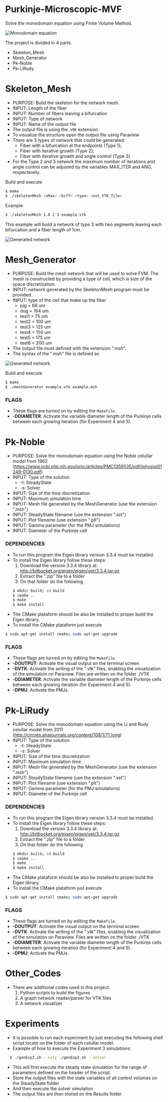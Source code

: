 # Purkinje-Microscopic-MVF

Solve the monodomain equation using Finite Volume Method. 

![Monodomain equation](img/monodomain.jpg)

The project is divided in 4 parts.

- Skeleton_Mesh
- Mesh_Generator
- Pk-Noble
- Pk-LiRudy

# Skeleton_Mesh

- PURPOSE: Build the skeleton for the network mesh.
- INPUT: Length of the fiber
- INPUT: Number of fibers leaving a bifurcation
- INPUT: Type of network
- INPUT: Name of the output file
- The output file is using the .vtk extension.
- To visualize the structure open the output file using Paraview
- There are 3 types of network that could be generated:
  - Fiber with a bifurcation at the endpoints (Type 1);
  - Fiber with iterative growth (Type 2);
  - Fiber with iterative growth and angle control (Type 3). 
- For the Type 2 and 3 network the maximum number of iterations and angle control can be adjusted by the variables MAX_ITER and ANG, respectevely.

Build and execute

```sh
$ make
$ ./skeletonMesh <xMax> <biff> <type> <out_VTK_file>
```

Example
```sh
$ ./skeletonMesh 1.0 2 3 example.vtk
```
This example will build a network of type 3 with two segments leaving each bifurcation and a fiber length of 1cm.

![Generated network](img/net1.png)

# Mesh_Generator

  - PURPOSE: Build the mesh network that will be used to solve FVM. The mesh is constructed by providing a type of cell, which is size of the space discretization.
  - INPUT: network generated by the SkeletonMesh program must be provided.
  - INPUT: type of the cell that make up the fiber
    - pig = 68 um
    - dog = 164 um
    - test1 = 75 um
    - test2 = 100 um
    - test3 = 125 um
    - test4 = 150 um
    - test5 = 175 um
    - test6 = 200 um
  - The output file must defined with the extension ".msh".
  - The syntax of the ".msh" file is defined as

![Generated network](img/mesh_structure.png)

Build and execute
```sh
$ make
$ ./meshGenerator example.vtk example.msh
```

### FLAGS

  - These flags are turned on by editing the `Makefile`.
  - __\-DDIAMETER__: Activate the variable diameter length of the Purkinje cells between each growing iteration (for Experiment 4 and 5).

# Pk-Noble

  - PURPOSE: Solve the monodomain equation using the Noble celullar model from 1962 (https://www.ncbi.nlm.nih.gov/pmc/articles/PMC1359535/pdf/jphysiol01248-0130.pdf)
  - INPUT: Type of the solution
    - \-t: SteadyState
    - \-s: Solver
  - INPUT: Size of the time discretization
  - INPUT: Maximum simulation time
  - INPUT: Mesh file generated by the MeshGenerator (use the extension ".msh")
  - INPUT: SteadyState filename (use the extension ".sst")
  - INPUT: Plot filename (use extension ".plt")
  - INPUT: Gamma parameter (for the PMJ simulations)
  - INPUT: Diameter of the Purkinje cell

### DEPENDENCIES

  - To run this program the Eigen library version 3.3.4 must be installed.
  - To install the Eigen library follow these steps:
    1. Download the version 3.3.4 library at: http://bitbucket.org/eigen/eigen/get/3.3.4.tar.gz
    2. Extract the ".zip" file to a folder
    3. On that folder do the following
    ```sh
    $ mkdir build; cd build
    $ cmake ..
    $ make
    $ make install
    ```
  - The CMake plataform should be also be installed to proper build the Eigen library.
  - To install the CMake plataform just execute
  ```sh
  $ sudo apt-get install cmake; sudo apt-get upgrade
  ```

### FLAGS

  - These flags are turned on by editing the `Makefile`.
  - __\-DOUTPUT__: Activate the visual output on the terminal screen
  - __\-DVTK__: Activate the writing of the ".vtk" files, enabling the visualization of the simulation on Paraview. Files are written on the folder ./VTK
  - __\-DDIAMETER__: Activate the variable diameter length of the Purkinje cells between each growing iteration (for Experiment 4 and 5).
  - __\-DPMJ__: Activate the PMJs.

  
# Pk-LiRudy

  - PURPOSE: Solve the monodomain equation using the Li and Rudy celullar model from 2011 (http://circres.ahajournals.org/content/109/1/71.long)
  - INPUT: Type of the solution
    - \-t: SteadyState
    - \-s: Solver
  - INPUT: Size of the time discretization
  - INPUT: Maximum simulation time
  - INPUT: Mesh file generated by the MeshGenerator (use the extension ".msh")
  - INPUT: SteadyState filename (use the extension ".sst")
  - INPUT: Plot filename (use extension ".plt")
  - INPUT: Gamma parameter (for the PMJ simulations)
  - INPUT: Diameter of the Purkinje cell

### DEPENDENCIES

  - To run this program the Eigen library version 3.3.4 must be installed.
  - To install the Eigen library follow these steps:
    1. Download the version 3.3.4 library at: http://bitbucket.org/eigen/eigen/get/3.3.4.tar.gz
    2. Extract the ".zip" file to a folder
    3. On that folder do the following
    ```sh
    $ mkdir build; cd build
    $ cmake ..
    $ make
    $ make install
    ```
  - The CMake plataform should be also be installed to proper build the Eigen library.
  - To install the CMake plataform just execute
  ```sh
  $ sudo apt-get install cmake; sudo apt-get upgrade
  ```

### FLAGS

  - These flags are turned on by editing the `Makefile`.
  - __\-DOUTPUT__: Activate the visual output on the terminal screen
  - __\-DVTK__: Activate the writing of the ".vtk" files, enabling the visualization of the simulation on Paraview. Files are written on the folder ./VTK
  - __\-DDIAMETER__: Activate the variable diameter length of the Purkinje cells between each growing iteration (for Experiment 4 and 5).
  - __\-DPMJ__: Activate the PMJs.

# Other_Codes

- There are additional codes used in this project: 
	1. Python scripts to build the figures
	2. A graph network reader/parser for VTK files
	3. A network visualizer

# Experiments
-   It is possible to run each experiment by just executing the following shell script locate on the folder of each celullar model.
- Example of how to execute the Experiment 3 simulations:
```sh
  $ ./genExp3.sh --sst; ./genExp3.sh --solver
  ```
  - This will first execute the steady state simulation for the range of parameters defined on the header of the script. 
  - Store the output files with the state variables of all control volumes on the SteadyState folder 
  - And then execute the solver simulation
  - The output files are then stored on the Results folder
  